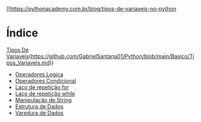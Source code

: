 [[https://pythonacademy.com.br/blog/tipos-de-variaveis-no-python
# Índice
 [Tipos De Variaveis](https://github.com/GabrielSantana01/Python/blob/main/Basico/Tipos_Variaveis.md)(https://github.com/GabrielSantana01/Python/blob/main/Basico/Tipos_Variaveis.md))
* [Operadores Logica](#operadores-logica)
* [Operadores Condicional](#operadores-condicional)
* [Laço de repetição for](#laço-de-repetição-for)
* [Laço de repetição while](#laço-de-repetição-while)
* [Manipulação de String](#manipulação-de-string)
* [Estrutura de Dados](#estrutura-de-dados)
* [Varedura de Dados](#varedura-de-dados)

